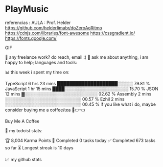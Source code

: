 # PlayMusic
referencias : 
AULA : Prof. Helder
https://github.com/helderlimabr/doZeroAoRitmo
https://cdnjs.com/libraries/font-awesome
https://cssgradient.io/
https://fonts.google.com/

GIF

💼 any freelance work? do reach, email :)
💬 ask me about anything, i am happy to help;
languages and tools:

         

📊 this week i spent my time on:

TypeScript   6 hrs 23 mins   ████████████████████░░░░░   79.81 %
JavaScript   1 hr 15 mins    ████░░░░░░░░░░░░░░░░░░░░░   15.70 %
JSON         12 mins         ▓░░░░░░░░░░░░░░░░░░░░░░░░   02.62 %
Assembly     2 mins          ░░░░░░░░░░░░░░░░░░░░░░░░░   00.57 %
Ezhil        2 mins          ░░░░░░░░░░░░░░░░░░░░░░░░░   00.45 %
if you like what i do, maybe consider buying me a coffee/tea 🥺👉👈

Buy Me A Coffee

🚧 my todoist stats:

🏆 8,004 Karma Points
🌸 Completed 0 tasks today
✅ Completed 673 tasks so far
⏳ Longest streak is 10 days

📈 my github stats
